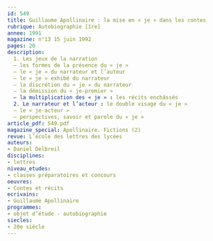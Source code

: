 ```yaml
---
id: 549
title: Guillaume Apollinaire : la mise en « je » dans les contes 
rubrique: Autobiographie [1re]
annee: 1991
magazine: n°13 15 juin 1992
pages: 20
description: 
  1. Les jeux de la narration
  – les formes de la présence du « je »
  – le « je » du narrateur et l’auteur
  – le « je » exhibé du narrateur
  – la discrétion du « je » du narrateur
  – la démission du « je-premier »
  – la multiplication des « je » : les récits enchâssés
  2. Le narrateur et l’acteur : le double visage du « je »
  – le « je-acteur »
  – perspectives, savoir et parole du « je »
article_pdf: 549.pdf
magazine_special: Apollinaire. Fictions (2)
revue: L’école des lettres des lycées
auteurs:
- Daniel Delbreil
disciplines:
- lettres
niveau_etudes:
- classes préparatoires et concours
oeuvres:
- Contes et récits
ecrivains:
- Guillaume Apollinaire
programmes:
- objet d’étude - autobiographie
siecles:
- 20e siècle
---
```

